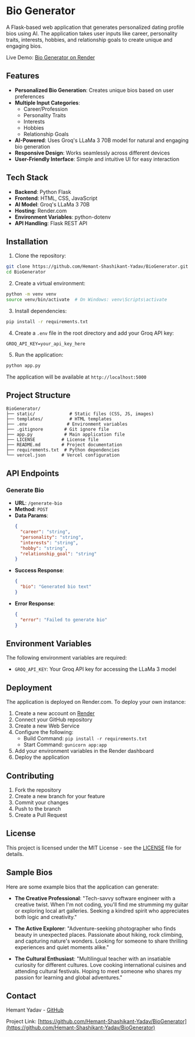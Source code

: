 # Bio Generator

A Flask-based web application that generates personalized dating profile bios using AI. The application takes user inputs like career, personality traits, interests, hobbies, and relationship goals to create unique and engaging bios.

Live Demo: [Bio Generator on Render](https://biogenerator-ihcg.onrender.com)

## Features

- **Personalized Bio Generation**: Creates unique bios based on user preferences
- **Multiple Input Categories**: 
  - Career/Profession
  - Personality Traits
  - Interests
  - Hobbies
  - Relationship Goals
- **AI-Powered**: Uses Groq's LLaMa 3 70B model for natural and engaging bio generation
- **Responsive Design**: Works seamlessly across different devices
- **User-Friendly Interface**: Simple and intuitive UI for easy interaction

## Tech Stack

- **Backend**: Python Flask
- **Frontend**: HTML, CSS, JavaScript
- **AI Model**: Groq's LLaMa 3 70B
- **Hosting**: Render.com
- **Environment Variables**: python-dotenv
- **API Handling**: Flask REST API

## Installation

1. Clone the repository:
```bash
git clone https://github.com/Hemant-Shashikant-Yadav/BioGenerator.git
cd BioGenerator
```

2. Create a virtual environment:
```bash
python -m venv venv
source venv/bin/activate  # On Windows: venv\Scripts\activate
```

3. Install dependencies:
```bash
pip install -r requirements.txt
```

4. Create a `.env` file in the root directory and add your Groq API key:
```
GROQ_API_KEY=your_api_key_here
```

5. Run the application:
```bash
python app.py
```

The application will be available at `http://localhost:5000`

## Project Structure

```
BioGenerator/
├── static/             # Static files (CSS, JS, images)
├── templates/          # HTML templates
├── .env               # Environment variables
├── .gitignore        # Git ignore file
├── app.py            # Main application file
├── LICENSE          # License file
├── README.md        # Project documentation
├── requirements.txt  # Python dependencies
└── vercel.json      # Vercel configuration
```

## API Endpoints

### Generate Bio
- **URL**: `/generate-bio`
- **Method**: `POST`
- **Data Params**:
  ```json
  {
    "career": "string",
    "personality": "string",
    "interests": "string",
    "hobby": "string",
    "relationship_goal": "string"
  }
  ```
- **Success Response**:
  ```json
  {
    "bio": "Generated bio text"
  }
  ```
- **Error Response**:
  ```json
  {
    "error": "Failed to generate bio"
  }
  ```

## Environment Variables

The following environment variables are required:

- `GROQ_API_KEY`: Your Groq API key for accessing the LLaMa 3 model

## Deployment

The application is deployed on Render.com. To deploy your own instance:

1. Create a new account on [Render](https://render.com)
2. Connect your GitHub repository
3. Create a new Web Service
4. Configure the following:
   - Build Command: `pip install -r requirements.txt`
   - Start Command: `gunicorn app:app`
5. Add your environment variables in the Render dashboard
6. Deploy the application

## Contributing

1. Fork the repository
2. Create a new branch for your feature
3. Commit your changes
4. Push to the branch
5. Create a Pull Request

## License

This project is licensed under the MIT License - see the [LICENSE](LICENSE) file for details.

## Sample Bios

Here are some example bios that the application can generate:

- **The Creative Professional**: "Tech-savvy software engineer with a creative twist. When I'm not coding, you'll find me strumming my guitar or exploring local art galleries. Seeking a kindred spirit who appreciates both logic and creativity."

- **The Active Explorer**: "Adventure-seeking photographer who finds beauty in unexpected places. Passionate about hiking, rock climbing, and capturing nature's wonders. Looking for someone to share thrilling experiences and quiet moments alike."

- **The Cultural Enthusiast**: "Multilingual teacher with an insatiable curiosity for different cultures. Love cooking international cuisines and attending cultural festivals. Hoping to meet someone who shares my passion for learning and global adventures."

## Contact

Hemant Yadav - [GitHub](https://github.com/Hemant-Shashikant-Yadav)

Project Link: [https://github.com/Hemant-Shashikant-Yadav/BioGenerator](https://github.com/Hemant-Shashikant-Yadav/BioGenerator)
